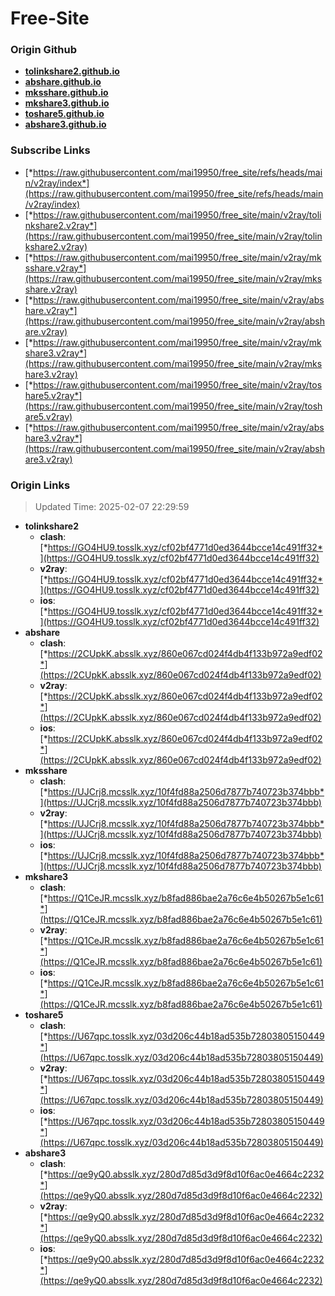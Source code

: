 # Free-Site

### Origin Github

- [**tolinkshare2.github.io**](https://github.com/tolinkshare2/tolinkshare2.github.io)
- [**abshare.github.io**](https://github.com/abshare/abshare.github.io)
- [**mksshare.github.io**](https://github.com/mksshare/mksshare.github.io)
- [**mkshare3.github.io**](https://github.com/mkshare3/mkshare3.github.io)
- [**toshare5.github.io**](https://github.com/toshare5/toshare5.github.io)
- [**abshare3.github.io**](https://github.com/abshare3/abshare3.github.io)

### Subscribe Links

- [*https://raw.githubusercontent.com/mai19950/free_site/refs/heads/main/v2ray/index*](https://raw.githubusercontent.com/mai19950/free_site/refs/heads/main/v2ray/index)
- [*https://raw.githubusercontent.com/mai19950/free_site/main/v2ray/tolinkshare2.v2ray*](https://raw.githubusercontent.com/mai19950/free_site/main/v2ray/tolinkshare2.v2ray)
- [*https://raw.githubusercontent.com/mai19950/free_site/main/v2ray/mksshare.v2ray*](https://raw.githubusercontent.com/mai19950/free_site/main/v2ray/mksshare.v2ray)
- [*https://raw.githubusercontent.com/mai19950/free_site/main/v2ray/abshare.v2ray*](https://raw.githubusercontent.com/mai19950/free_site/main/v2ray/abshare.v2ray)
- [*https://raw.githubusercontent.com/mai19950/free_site/main/v2ray/mkshare3.v2ray*](https://raw.githubusercontent.com/mai19950/free_site/main/v2ray/mkshare3.v2ray)
- [*https://raw.githubusercontent.com/mai19950/free_site/main/v2ray/toshare5.v2ray*](https://raw.githubusercontent.com/mai19950/free_site/main/v2ray/toshare5.v2ray)
- [*https://raw.githubusercontent.com/mai19950/free_site/main/v2ray/abshare3.v2ray*](https://raw.githubusercontent.com/mai19950/free_site/main/v2ray/abshare3.v2ray)

### Origin Links

> Updated Time: 2025-02-07 22:29:59

- **tolinkshare2**
  - **clash**: [*https://GO4HU9.tosslk.xyz/cf02bf4771d0ed3644bcce14c491ff32*](https://GO4HU9.tosslk.xyz/cf02bf4771d0ed3644bcce14c491ff32)
  - **v2ray**: [*https://GO4HU9.tosslk.xyz/cf02bf4771d0ed3644bcce14c491ff32*](https://GO4HU9.tosslk.xyz/cf02bf4771d0ed3644bcce14c491ff32)
  - **ios**: [*https://GO4HU9.tosslk.xyz/cf02bf4771d0ed3644bcce14c491ff32*](https://GO4HU9.tosslk.xyz/cf02bf4771d0ed3644bcce14c491ff32)
- **abshare**
  - **clash**: [*https://2CUpkK.absslk.xyz/860e067cd024f4db4f133b972a9edf02*](https://2CUpkK.absslk.xyz/860e067cd024f4db4f133b972a9edf02)
  - **v2ray**: [*https://2CUpkK.absslk.xyz/860e067cd024f4db4f133b972a9edf02*](https://2CUpkK.absslk.xyz/860e067cd024f4db4f133b972a9edf02)
  - **ios**: [*https://2CUpkK.absslk.xyz/860e067cd024f4db4f133b972a9edf02*](https://2CUpkK.absslk.xyz/860e067cd024f4db4f133b972a9edf02)
- **mksshare**
  - **clash**: [*https://UJCrj8.mcsslk.xyz/10f4fd88a2506d7877b740723b374bbb*](https://UJCrj8.mcsslk.xyz/10f4fd88a2506d7877b740723b374bbb)
  - **v2ray**: [*https://UJCrj8.mcsslk.xyz/10f4fd88a2506d7877b740723b374bbb*](https://UJCrj8.mcsslk.xyz/10f4fd88a2506d7877b740723b374bbb)
  - **ios**: [*https://UJCrj8.mcsslk.xyz/10f4fd88a2506d7877b740723b374bbb*](https://UJCrj8.mcsslk.xyz/10f4fd88a2506d7877b740723b374bbb)
- **mkshare3**
  - **clash**: [*https://Q1CeJR.mcsslk.xyz/b8fad886bae2a76c6e4b50267b5e1c61*](https://Q1CeJR.mcsslk.xyz/b8fad886bae2a76c6e4b50267b5e1c61)
  - **v2ray**: [*https://Q1CeJR.mcsslk.xyz/b8fad886bae2a76c6e4b50267b5e1c61*](https://Q1CeJR.mcsslk.xyz/b8fad886bae2a76c6e4b50267b5e1c61)
  - **ios**: [*https://Q1CeJR.mcsslk.xyz/b8fad886bae2a76c6e4b50267b5e1c61*](https://Q1CeJR.mcsslk.xyz/b8fad886bae2a76c6e4b50267b5e1c61)
- **toshare5**
  - **clash**: [*https://U67qpc.tosslk.xyz/03d206c44b18ad535b72803805150449*](https://U67qpc.tosslk.xyz/03d206c44b18ad535b72803805150449)
  - **v2ray**: [*https://U67qpc.tosslk.xyz/03d206c44b18ad535b72803805150449*](https://U67qpc.tosslk.xyz/03d206c44b18ad535b72803805150449)
  - **ios**: [*https://U67qpc.tosslk.xyz/03d206c44b18ad535b72803805150449*](https://U67qpc.tosslk.xyz/03d206c44b18ad535b72803805150449)
- **abshare3**
  - **clash**: [*https://qe9yQ0.absslk.xyz/280d7d85d3d9f8d10f6ac0e4664c2232*](https://qe9yQ0.absslk.xyz/280d7d85d3d9f8d10f6ac0e4664c2232)
  - **v2ray**: [*https://qe9yQ0.absslk.xyz/280d7d85d3d9f8d10f6ac0e4664c2232*](https://qe9yQ0.absslk.xyz/280d7d85d3d9f8d10f6ac0e4664c2232)
  - **ios**: [*https://qe9yQ0.absslk.xyz/280d7d85d3d9f8d10f6ac0e4664c2232*](https://qe9yQ0.absslk.xyz/280d7d85d3d9f8d10f6ac0e4664c2232)
